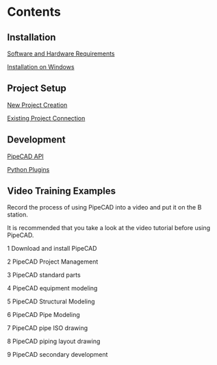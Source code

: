 # Contents
## Installation
[Software and Hardware Requirements](./installation/requirements.md)

[Installation on Windows](./installation/windows.md)

## Project Setup
[New Project Creation](./installation/new_project.md)

[Existing Project Connection](./installation/existing_project.md)

## Development
[PipeCAD API](./development/api.md)

[Python Plugins](./development/plugins.md)

## Video Training Examples

Record the process of using PipeCAD into a video and put it on the B station.

It is recommended that you take a look at the video tutorial before using PipeCAD.

1 Download and install PipeCAD

2 PipeCAD Project Management

3 PipeCAD standard parts

4 PipeCAD equipment modeling

5 PipeCAD Structural Modeling

6 PipeCAD Pipe Modeling

7 PipeCAD pipe ISO drawing

8 PipeCAD piping layout drawing

9 PipeCAD secondary development
